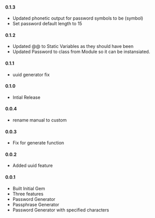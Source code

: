 <h4>0.1.3</h4>

* Updated phonetic output for password symbols to be (symbol)
* Set password default length to 15

<h4>0.1.2</h4>

* Updated @@ to Static Variables as they should have been
* Updated Password to class from Module so it can be instansiated.

<h4>0.1.1</h4>

* uuid generator fix

<h4>0.1.0</h4>

* Intial Release

<h4>0.0.4</h4>

* rename manual to custom

<h4>0.0.3</h4>

* Fix for generate function

<h4>0.0.2</h4>

* Added uuid feature

<h4>0.0.1</h4>

* Built Initial Gem
* Three features
* Password Generator
* Passphrase Generator
* Password Generator with specified characters
